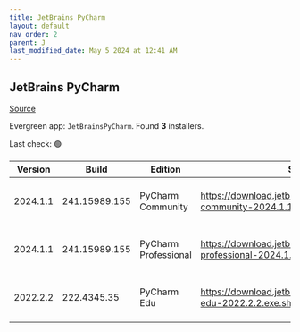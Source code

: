 ```yaml
---
title: JetBrains PyCharm
layout: default
nav_order: 2
parent: J
last_modified_date: May 5 2024 at 12:41 AM
---
```


## JetBrains PyCharm

[Source](https://www.jetbrains.com/)

Evergreen app: `JetBrainsPyCharm`. Found **3** installers.

Last check: 🟢

| Version  | Build         | Edition              | Sha256                                                                         | Date       | Size      | Type | URI                                                                                                                                                |
| -------- | ------------- | -------------------- | ------------------------------------------------------------------------------ | ---------- | --------- | ---- | -------------------------------------------------------------------------------------------------------------------------------------------------- |
| 2024.1.1 | 241.15989.155 | PyCharm Community    | https://download.jetbrains.com/python/pycharm-community-2024.1.1.exe.sha256    | 30/4/2024  | 479602224 | exe  | [https://download.jetbrains.com/python/pycharm-community-2024.1.1.exe](https://download.jetbrains.com/python/pycharm-community-2024.1.1.exe)       |
| 2024.1.1 | 241.15989.155 | PyCharm Professional | https://download.jetbrains.com/python/pycharm-professional-2024.1.1.exe.sha256 | 30/4/2024  | 749447232 | exe  | [https://download.jetbrains.com/python/pycharm-professional-2024.1.1.exe](https://download.jetbrains.com/python/pycharm-professional-2024.1.1.exe) |
| 2022.2.2 | 222.4345.35   | PyCharm Edu          | https://download.jetbrains.com/python/pycharm-edu-2022.2.2.exe.sha256          | 27/10/2022 | 394799056 | exe  | [https://download.jetbrains.com/python/pycharm-edu-2022.2.2.exe](https://download.jetbrains.com/python/pycharm-edu-2022.2.2.exe)                   |
